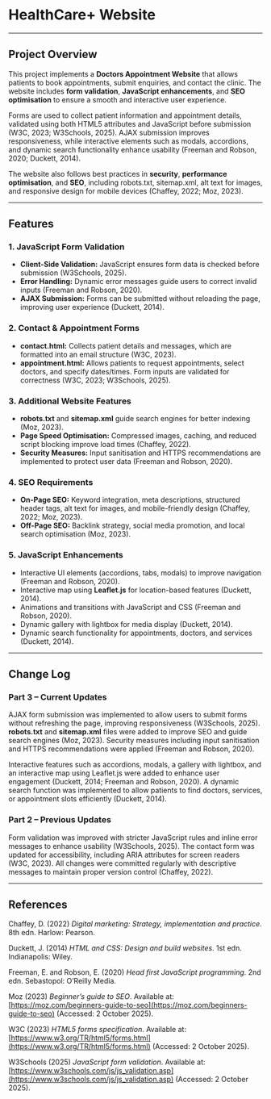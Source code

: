 # HealthCare+ Website
---
## Project Overview

This project implements a **Doctors Appointment Website** that allows patients to book appointments, submit enquiries, and contact the clinic. The website includes **form validation**, **JavaScript enhancements**, and **SEO optimisation** to ensure a smooth and interactive user experience.

Forms are used to collect patient information and appointment details, validated using both HTML5 attributes and JavaScript before submission (W3C, 2023; W3Schools, 2025). AJAX submission improves responsiveness, while interactive elements such as modals, accordions, and dynamic search functionality enhance usability (Freeman and Robson, 2020; Duckett, 2014).

The website also follows best practices in **security**, **performance optimisation**, and **SEO**, including robots.txt, sitemap.xml, alt text for images, and responsive design for mobile devices (Chaffey, 2022; Moz, 2023).

---

## Features

### 1. JavaScript Form Validation

* **Client-Side Validation:** JavaScript ensures form data is checked before submission (W3Schools, 2025).
* **Error Handling:** Dynamic error messages guide users to correct invalid inputs (Freeman and Robson, 2020).
* **AJAX Submission:** Forms can be submitted without reloading the page, improving user experience (Duckett, 2014).

### 2. Contact & Appointment Forms

* **contact.html:** Collects patient details and messages, which are formatted into an email structure (W3C, 2023).
* **appointment.html:** Allows patients to request appointments, select doctors, and specify dates/times. Form inputs are validated for correctness (W3C, 2023; W3Schools, 2025).

### 3. Additional Website Features

* **robots.txt** and **sitemap.xml** guide search engines for better indexing (Moz, 2023).
* **Page Speed Optimisation:** Compressed images, caching, and reduced script blocking improve load times (Chaffey, 2022).
* **Security Measures:** Input sanitisation and HTTPS recommendations are implemented to protect user data (Freeman and Robson, 2020).

### 4. SEO Requirements

* **On-Page SEO:** Keyword integration, meta descriptions, structured header tags, alt text for images, and mobile-friendly design (Chaffey, 2022; Moz, 2023).
* **Off-Page SEO:** Backlink strategy, social media promotion, and local search optimisation (Moz, 2023).

### 5. JavaScript Enhancements

* Interactive UI elements (accordions, tabs, modals) to improve navigation (Freeman and Robson, 2020).
* Interactive map using **Leaflet.js** for location-based features (Duckett, 2014).
* Animations and transitions with JavaScript and CSS (Freeman and Robson, 2020).
* Dynamic gallery with lightbox for media display (Duckett, 2014).
* Dynamic search functionality for appointments, doctors, and services (Duckett, 2014).

---

## Change Log

### Part 3 – Current Updates

AJAX form submission was implemented to allow users to submit forms without refreshing the page, improving responsiveness (W3Schools, 2025). **robots.txt** and **sitemap.xml** files were added to improve SEO and guide search engines (Moz, 2023). Security measures including input sanitisation and HTTPS recommendations were applied (Freeman and Robson, 2020).

Interactive features such as accordions, modals, a gallery with lightbox, and an interactive map using Leaflet.js were added to enhance user engagement (Duckett, 2014; Freeman and Robson, 2020). A dynamic search function was implemented to allow patients to find doctors, services, or appointment slots efficiently (Duckett, 2014).

### Part 2 – Previous Updates

Form validation was improved with stricter JavaScript rules and inline error messages to enhance usability (W3Schools, 2025). The contact form was updated for accessibility, including ARIA attributes for screen readers (W3C, 2023). All changes were committed regularly with descriptive messages to maintain proper version control (Chaffey, 2022).

---

## References

Chaffey, D. (2022) *Digital marketing: Strategy, implementation and practice*. 8th edn. Harlow: Pearson.

Duckett, J. (2014) *HTML and CSS: Design and build websites*. 1st edn. Indianapolis: Wiley.

Freeman, E. and Robson, E. (2020) *Head first JavaScript programming*. 2nd edn. Sebastopol: O’Reilly Media.

Moz (2023) *Beginner’s guide to SEO*. Available at: [https://moz.com/beginners-guide-to-seo](https://moz.com/beginners-guide-to-seo) (Accessed: 2 October 2025).

W3C (2023) *HTML5 forms specification*. Available at: [https://www.w3.org/TR/html5/forms.html](https://www.w3.org/TR/html5/forms.html) (Accessed: 2 October 2025).

W3Schools (2025) *JavaScript form validation*. Available at: [https://www.w3schools.com/js/js_validation.asp](https://www.w3schools.com/js/js_validation.asp) (Accessed: 2 October 2025).




